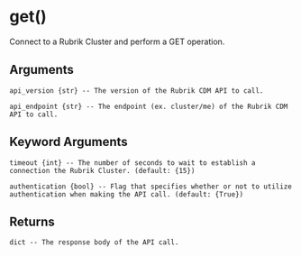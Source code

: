 # get()

Connect to a Rubrik Cluster and perform a GET operation.

## Arguments
```
api_version {str} -- The version of the Rubrik CDM API to call.

api_endpoint {str} -- The endpoint (ex. cluster/me) of the Rubrik CDM API to call.

```
## Keyword Arguments
```
timeout {int} -- The number of seconds to wait to establish a connection the Rubrik Cluster. (default: {15})

authentication {bool} -- Flag that specifies whether or not to utilize authentication when making the API call. (default: {True})

```
## Returns
```
dict -- The response body of the API call.



```